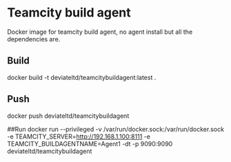 # Teamcity build agent
Docker image for teamcity build agent, no agent install but all the dependencies are.

## Build
docker build -t deviateltd/teamcitybuildagent:latest  .

## Push
docker push deviateltd/teamcitybuildagent

##Run
docker run --privileged -v /var/run/docker.sock:/var/run/docker.sock -e TEAMCITY_SERVER=http://192.168.1.100:8111 -e TEAMCITY_BUILDAGENTNAME=Agent1 -dt -p 9090:9090 deviateltd/teamcitybuildagent


